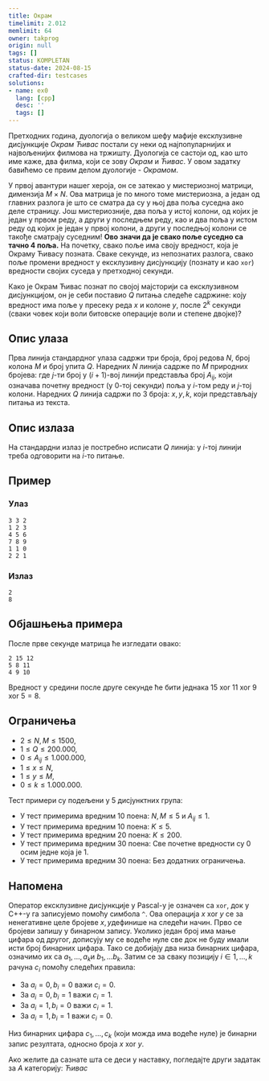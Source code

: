 ```yaml
---
title: Окрам
timelimit: 2.012
memlimit: 64
owner: takprog
origin: null
tags: []
status: KOMPLETAN
status-date: 2024-08-15
crafted-dir: testcases
solutions:
- name: ex0
  lang: [cpp]
  desc: ''
  tags: []
---
```


Претходних година, дуологија о великом шефу мафије ексклузивне дисјункције *Окрам Ћивас* постали су неки од најпопуларнијих и највољенијих филмова на тржишту. Дуологија се састоји од, као што име каже, два филма, који се зову *Окрам* и *Ћивас*. У овом задатку бавићемо се првим делом дуологије - *Окрамом*.

У првој авантури нашег хероја, он се затекао у мистериозној матрици, димензија $M\times N$. Ова матрица је по много томе мистериозна, а један од главних разлога је што се сматра да су у њој два поља суседна ако деле страницу. Још мистериозније, два поља у истој колони, од којих је један у првом реду, а други у последњем реду, као и два поља у истом реду од којих је један у првој колони, а други у последњој колони се такође сматрају суседним! **Ово значи да је свако поље суседно са тачно $4$ поља.**  На почетку, свако поље има своју вредност, која је Окраму Ћивасу позната. Сваке секунде, из непознатих разлога, свако поље промени вредност у ексклузивну дисјункцију (познату и као `xor`) вредности својих суседа у претходној секунди.

Како је Окрам Ћивас познат по својој мајсторији са ексклузивном дисјункцијом, он је себи поставио $Q$ питања следеће садржине: коју вредност има поље у пресеку реда $x$ и колоне $y$, после $2^k$ секунди (сваки човек који воли битовске операције воли и степене двојке)?

## Опис улаза
Прва линија стандардног улаза садржи три броја, број редова $N$, број колона $M$ и број упита $Q$. Наредних $N$ линија садрже по $M$ природних бројева: где $j$-ти број у $(i+1)$-вој линији представља број $A_{ij}$, који означава почетну вредност (у $0$-тој секунди) поља у $i$-том реду и $j$-тој колони. Наредних $Q$ линија садржи по $3$ броја: $x,y,k$, који представљају питања из текста.

## Опис излаза
На стандардни излаз је постребно исписати $Q$ линија: у $i$-тој линији треба одговорити на $i$-то питање.

## Пример

### Улаз

```
3 3 2
1 2 3
4 5 6
7 8 9
1 1 0
2 2 1
```

### Излаз

```
2
8
```
## Објашњења примера
После прве секунде матрица ће изгледати овако:
```
2 15 12
5 8 11
4 9 10
```
Вредност у средини после друге секунде ће бити једнака $15\text{ xor }11\text{ xor }9\text{ xor }5=8$.

## Ограничења
-   $2 \leq N,M \leq 1500$,
-   $1\leq Q\leq 200.000$,
-   $0\leq A_{ij}\leq 1.000.000$,
-  $1\leq x\leq N$,
-  $1\leq y\leq M$,
-  $0\leq k\leq 1.000.000$.

Тест примери су подељени у 5 дисјунктних група:

-   У тест примерима вредним $10$ поена: $N,M\leq5$ и $A_{ij}\leq 1$.
-   У тест примерима вредним $10$ поена: $K\leq5$.
-   У тест примерима вредним $20$ поена: $K\leq200$.
-   У тест примерима вредним $30$ поена: Све почетне вредности су $0$ осим једне која је $1$.
-   У тест примерима вредним $30$ поена: Без додатних ограничења.
## Напомена

Оператор ексклузивне дисјункције у Pascal-у је означен са  `xor`, док у C++-у га записујемо помоћу симбола  `^`. Ова операција $x\ \text{xor} \ y​$ се за ненегативне целе бројеве $x,y​$ дефинише на следећи начин. Прво се бројеви запишу у бинарном запису. Уколико један број има мање цифара од другог, дописују му се водеће нуле све док не буду имали исти број бинарних цифара. Тако се добијају два низа бинарних цифара, означимо их са $a_1, \ldots, a_k​$ и $b_1, \ldots b_k​$. Затим се за сваку позицију $i \in {1, \ldots, k }​$ рачуна $c_i​$ помоћу следећих правила:

-   За $a_{i} = 0, b_{i} = 0$ важи $c_{i} = 0$.
-   За $a_{i} = 0, b_{i} = 1$ важи $c_{i} = 1$.
-   За $a_{i} = 1, b_{i} = 0$ важи $c_{i} = 1$.
-   За $a_{i} = 1, b_{i} = 1$ важи $c_{i} = 0$.

Низ бинарних цифара $c_1, \ldots, c_k$ (који можда има водеће нуле) је бинарни запис резултата, односно броја $x \ \text{xor} \ y$.

Ако желите да сазнате шта се деси у наставку, погледајте други задатак за $A$ категорију: *Ћивас*


